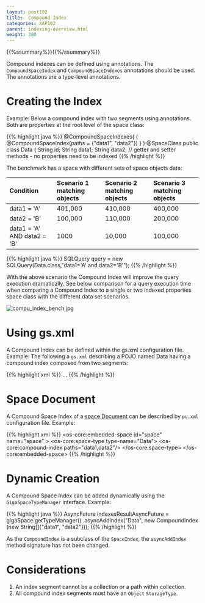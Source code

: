 ```yaml
---
layout: post102
title:  Compound Index
categories: XAP102
parent: indexing-overview.html
weight: 300
---
```


{{%ssummary%}}{{%/ssummary%}}

Compound indexes can be defined using annotations. The `CompoundSpaceIndex` and `CompoundSpaceIndexes` annotations should be used. The annotations are a type-level annotations.

# Creating the   Index

Example: Below a compound index with two segments using annotations. Both are properties at the root level of the space class:

{{% highlight java %}}
@CompoundSpaceIndexes(
{ @CompoundSpaceIndex(paths = {"data1", "data2"}) }
)
@SpaceClass
public class Data {
	String id;
	String data1;
	String data2;
	// getter and setter methods - no properties need to be indexed
{{% /highlight %}}

The benchmark has a space with different sets of space objects data:


|Condition|Scenario 1 matching objects|Scenario 2 matching objects|Scenario 3 matching objects|
|:--------|:--------------------------|:--------------------------|:--------------------------|
|data1 = 'A' |401,000| 410,000 | 400,000 |
|data2 = 'B' |100,000| 110,000 | 200,000 |
|data1 = 'A' AND data2 = 'B' |1000 | 10,000 | 100,000|

{{% highlight java %}}
SQLQuery<Data> query = new SQLQuery<Data>(Data.class,"data1='A' and data2='B'");
{{% /highlight %}}

With the above scenario the Compound Index will improve the query execution dramatically. See below comparison for a query execution time when comparing a Compound Index to a single or two indexed properties space class with the different data set scenarios.

![compu_index_bench.jpg](/attachment_files/compu_index_bench.jpg)

# Using gs.xml

A Compound Index can be defined within the gs.xml configuration file. Example: The following a `gs.xml` describing a POJO named Data having a compound index composed from two segments:

{{% highlight xml %}}
<gigaspaces-mapping>
    <class name="Data" >
        <compound-index paths="data1, data2"/>
        ...
    </class>
</gigaspaces-mapping>
{{% /highlight %}}

# Space Document

A Compound Space Index of a [space Document](./document-api.html) can be described by `pu.xml` configuration file. Example:

{{% highlight xml %}}
<os-core:embedded-space id="space" name="space" >
	<os-core:space-type type-name="Data">
		<os-core:compound-index paths="data1,data2"/>
	</os-core:space-type>
</os-core:embedded-space>
{{% /highlight %}}

# Dynamic Creation

A Compound Space Index can be added dynamically using the `GigaSpaceTypeManager` interface. Example:

{{% highlight java %}}
AsyncFuture<AddTypeIndexesResult> indexesResultAsyncFuture = gigaSpace.getTypeManager()
	.asyncAddIndex("Data", new CompoundIndex (new String[]{"data1", "data2"}));
{{% /highlight %}}

As the `CompoundIndex` is a subclass of the `SpaceIndex`, the `asyncAddIndex` method signature has not been changed.

# Considerations

1. An index segment cannot be a collection or a path within collection.
1. All compound index segments must have an `Object` `StorageType`.


